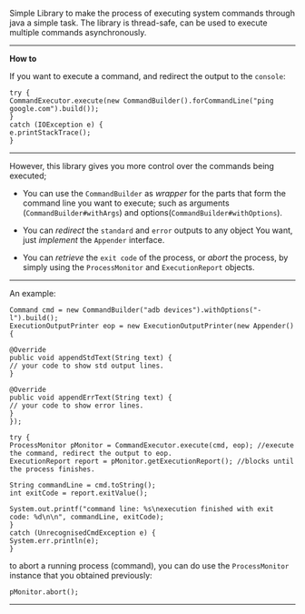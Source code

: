 Simple Library to make the process of executing system commands through java a simple task.
The library is thread-safe, can be used to execute multiple commands asynchronously.

------
**How to**

If you want to execute a command, and redirect the output to the `console`:

    try {
    CommandExecutor.execute(new CommandBuilder().forCommandLine("ping google.com").build());
    }
    catch (IOException e) {
    e.printStackTrace();
    }

------
However, this library gives you more control over the commands being executed; 

 - You can use the `CommandBuilder` as *wrapper* for the parts that form the command line you
   want to execute; such as arguments
   (`CommandBuilder#withArgs`) and
   options(`CommandBuilder#withOptions`).
   
 - You can *redirect* the `standard` and `error` outputs to any object You want, just *implement* the `Appender` interface.

 - You can *retrieve* the `exit code` of the process, or *abort* the process,
   by simply using the `ProcessMonitor` and `ExecutionReport` objects.


------
An example:

    Command cmd = new CommandBuilder("adb devices").withOptions("-l").build();
    ExecutionOutputPrinter eop = new ExecutionOutputPrinter(new Appender() {
    
    @Override
    public void appendStdText(String text) {
    // your code to show std output lines.
    }
    
    @Override
    public void appendErrText(String text) {
    // your code to show error lines.
    }
    });
    
    try {
    ProcessMonitor pMonitor = CommandExecutor.execute(cmd, eop); //execute the command, redirect the output to eop.
    ExecutionReport report = pMonitor.getExecutionReport(); //blocks until the process finishes.
    
    String commandLine = cmd.toString();
    int exitCode = report.exitValue();
    
    System.out.printf("command line: %s\nexecution finished with exit code: %d\n\n", commandLine, exitCode);
    }
    catch (UnrecognisedCmdException e) {
    System.err.println(e);
    }

to abort a running process (command), you can do use the `ProcessMonitor` instance that you obtained previously:

    pMonitor.abort();


----------
